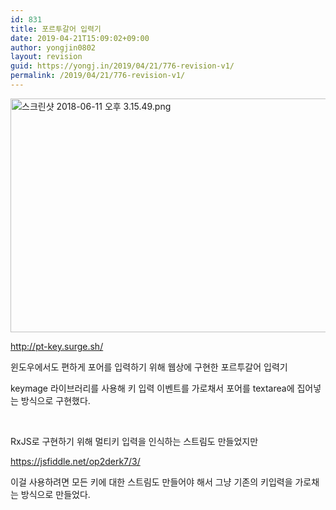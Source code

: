 ```yaml
---
id: 831
title: 포르투갈어 입력기
date: 2019-04-21T15:09:02+09:00
author: yongjin0802
layout: revision
guid: https://yongj.in/2019/04/21/776-revision-v1/
permalink: /2019/04/21/776-revision-v1/
---
```

<img class="  wp-image-777 aligncenter" src="https://yongj.in/wp-content/uploads/2018/06/e18489e185b3e1848fe185b3e18485e185b5e186abe18489e185a3e186ba-2018-06-11-e1848be185a9e18492e185ae-3-15-49.png" alt="스크린샷 2018-06-11 오후 3.15.49.png" width="540" height="374" srcset="https://yongj.in/wp-content/uploads/2018/06/e18489e185b3e1848fe185b3e18485e185b5e186abe18489e185a3e186ba-2018-06-11-e1848be185a9e18492e185ae-3-15-49.png 1436w, https://yongj.in/wp-content/uploads/2018/06/e18489e185b3e1848fe185b3e18485e185b5e186abe18489e185a3e186ba-2018-06-11-e1848be185a9e18492e185ae-3-15-49-300x208.png 300w, https://yongj.in/wp-content/uploads/2018/06/e18489e185b3e1848fe185b3e18485e185b5e186abe18489e185a3e186ba-2018-06-11-e1848be185a9e18492e185ae-3-15-49-768x532.png 768w, https://yongj.in/wp-content/uploads/2018/06/e18489e185b3e1848fe185b3e18485e185b5e186abe18489e185a3e186ba-2018-06-11-e1848be185a9e18492e185ae-3-15-49-1024x709.png 1024w, https://yongj.in/wp-content/uploads/2018/06/e18489e185b3e1848fe185b3e18485e185b5e186abe18489e185a3e186ba-2018-06-11-e1848be185a9e18492e185ae-3-15-49-1000x692.png 1000w, https://yongj.in/wp-content/uploads/2018/06/e18489e185b3e1848fe185b3e18485e185b5e186abe18489e185a3e186ba-2018-06-11-e1848be185a9e18492e185ae-3-15-49-433x300.png 433w" sizes="(max-width: 540px) 100vw, 540px" />

http://pt-key.surge.sh/

윈도우에서도 편하게 포어를 입력하기 위해 웹상에 구현한 포르투갈어 입력기

keymage 라이브러리를 사용해 키 입력 이벤트를 가로채서 포어를 textarea에 집어넣는 방식으로 구현했다.

&nbsp;

RxJS로 구현하기 위해 멀티키 입력을 인식하는 스트림도 만들었지만

https://jsfiddle.net/op2derk7/3/

이걸 사용하려면 모든 키에 대한 스트림도 만들어야 해서 그냥 기존의 키입력을 가로채는 방식으로 만들었다.